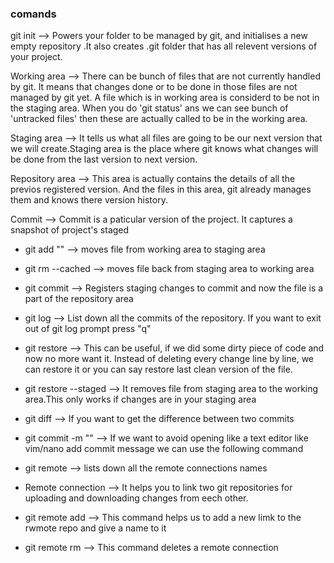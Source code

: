 ###                             comands

git init --> Powers your folder to be managed by git, and initialises a new empty repository .It also creates .git folder that has all relevent versions of your project.

Working area --> There can be bunch of files that are not currently handled by git. It means that changes done or to be done in those files are not managed by git yet. A file which is in working area  is considerd to be not in the staging area. When you do 'git status' ans we can see bunch of 'untracked files' then these are actually called to be in the working area.

Staging area --> It tells us what all files are going to be our next version that we will create.Staging area is the place where git knows what changes will be done from the last version to next version.

Repository area --> This area is actually contains the details of all the previos registered version. And the files in this area, git already manages them and knows there version history.

Commit --> Commit is a paticular version of the project. It captures a snapshot of project's staged

* git add "<filename>" --> moves file from working area to staging area

* git rm --cached <filename> --> moves file back from staging area to   working area

* git commit --> Registers staging changes to commit and now the file is a part of the repository area

* git log --> List down all the commits of the repository. If you want to exit out of git log prompt press "q"

* git restore <filename> --> This can be useful, if we did some dirty piece of code and now no more want it. Instead of deleting every change line by line, we can restore it or you can say restore last clean version of the file.

* git restore --staged <file> --> It removes file from staging area to the working area.This only works if changes are in your staging area

* git diff <id1> <id2> --> If you want to get the difference between two commits 

* git commit -m "<your commit message>" --> If we want to avoid opening like a text editor like vim/nano add commit message we can use the following command

* git remote --> lists down all the remote connections names

* Remote connection --> It helps you to link two git repositories for uploading and downloading changes from eech other.

* git remote add <name of remote> <link of remote> --> This command helps us to add a new limk to the rwmote repo and give a name to it

* git remote rm <name of remote> --> This command deletes a remote connection

